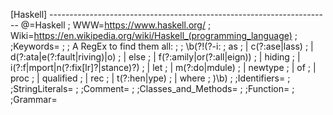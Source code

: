 [Haskell] ----------------------------------------------------------------------
@=Haskell
;
WWW=https://www.haskell.org/
;
Wiki=https://en.wikipedia.org/wiki/Haskell_(programming_language)
;
;Keywords=
;
;   A RegEx to find them all:
;
;       \b(?!(?-i:
;       	as
;       |	c(?:ase|lass)
;       |	d(?:ata|e(?:fault|riving)|o)
;       |	else
;       |	f(?:amily|or(?:all|eign))
;       |	hiding
;       |	i(?:f|mport|n(?:fix[lr]?|stance)?)
;       |	let
;       |	m(?:do|mdule)
;       |	newtype
;       |	of
;       |	proc
;       |	qualified
;       |	rec
;       |	t(?:hen|ype)
;       |	where
;       )\b)
;
;Identifiers=
;
;StringLiterals=
;
;Comment=
;
;Classes_and_Methods=
;
;Function=
;
;Grammar=


